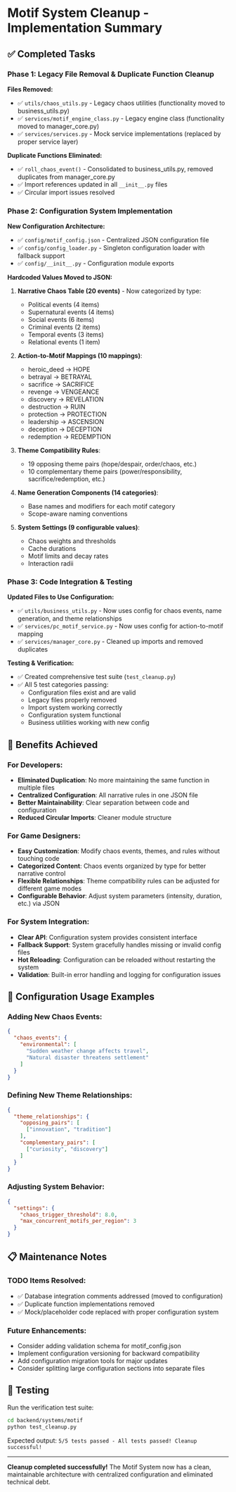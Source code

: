 # Motif System Cleanup - Implementation Summary

## ✅ Completed Tasks

### Phase 1: Legacy File Removal & Duplicate Function Cleanup

**Files Removed:**
- ✅ `utils/chaos_utils.py` - Legacy chaos utilities (functionality moved to business_utils.py)
- ✅ `services/motif_engine_class.py` - Legacy engine class (functionality moved to manager_core.py)
- ✅ `services/services.py` - Mock service implementations (replaced by proper service layer)

**Duplicate Functions Eliminated:**
- ✅ `roll_chaos_event()` - Consolidated to business_utils.py, removed duplicates from manager_core.py
- ✅ Import references updated in all `__init__.py` files
- ✅ Circular import issues resolved

### Phase 2: Configuration System Implementation

**New Configuration Architecture:**
- ✅ `config/motif_config.json` - Centralized JSON configuration file
- ✅ `config/config_loader.py` - Singleton configuration loader with fallback support
- ✅ `config/__init__.py` - Configuration module exports

**Hardcoded Values Moved to JSON:**

1. **Narrative Chaos Table (20 events)** - Now categorized by type:
   - Political events (4 items)
   - Supernatural events (4 items) 
   - Social events (6 items)
   - Criminal events (2 items)
   - Temporal events (3 items)
   - Relational events (1 item)

2. **Action-to-Motif Mappings (10 mappings)**:
   - heroic_deed → HOPE
   - betrayal → BETRAYAL
   - sacrifice → SACRIFICE
   - revenge → VENGEANCE
   - discovery → REVELATION
   - destruction → RUIN
   - protection → PROTECTION
   - leadership → ASCENSION
   - deception → DECEPTION
   - redemption → REDEMPTION

3. **Theme Compatibility Rules**:
   - 19 opposing theme pairs (hope/despair, order/chaos, etc.)
   - 10 complementary theme pairs (power/responsibility, sacrifice/redemption, etc.)

4. **Name Generation Components (14 categories)**:
   - Base names and modifiers for each motif category
   - Scope-aware naming conventions

5. **System Settings (9 configurable values)**:
   - Chaos weights and thresholds
   - Cache durations
   - Motif limits and decay rates
   - Interaction radii

### Phase 3: Code Integration & Testing

**Updated Files to Use Configuration:**
- ✅ `utils/business_utils.py` - Now uses config for chaos events, name generation, and theme relationships
- ✅ `services/pc_motif_service.py` - Now uses config for action-to-motif mapping
- ✅ `services/manager_core.py` - Cleaned up imports and removed duplicates

**Testing & Verification:**
- ✅ Created comprehensive test suite (`test_cleanup.py`)
- ✅ All 5 test categories passing:
  - Configuration files exist and are valid
  - Legacy files properly removed
  - Import system working correctly
  - Configuration system functional
  - Business utilities working with new config

## 🎯 Benefits Achieved

### For Developers:
- **Eliminated Duplication**: No more maintaining the same function in multiple files
- **Centralized Configuration**: All narrative rules in one JSON file
- **Better Maintainability**: Clear separation between code and configuration
- **Reduced Circular Imports**: Cleaner module structure

### For Game Designers:
- **Easy Customization**: Modify chaos events, themes, and rules without touching code
- **Categorized Content**: Chaos events organized by type for better narrative control
- **Flexible Relationships**: Theme compatibility rules can be adjusted for different game modes
- **Configurable Behavior**: Adjust system parameters (intensity, duration, etc.) via JSON

### For System Integration:
- **Clear API**: Configuration system provides consistent interface
- **Fallback Support**: System gracefully handles missing or invalid config files
- **Hot Reloading**: Configuration can be reloaded without restarting the system
- **Validation**: Built-in error handling and logging for configuration issues

## 🔧 Configuration Usage Examples

### Adding New Chaos Events:
```json
{
  "chaos_events": {
    "environmental": [
      "Sudden weather change affects travel",
      "Natural disaster threatens settlement"
    ]
  }
}
```

### Defining New Theme Relationships:
```json
{
  "theme_relationships": {
    "opposing_pairs": [
      ["innovation", "tradition"]
    ],
    "complementary_pairs": [
      ["curiosity", "discovery"]
    ]
  }
}
```

### Adjusting System Behavior:
```json
{
  "settings": {
    "chaos_trigger_threshold": 8.0,
    "max_concurrent_motifs_per_region": 3
  }
}
```

## 📋 Maintenance Notes

### TODO Items Resolved:
- ✅ Database integration comments addressed (moved to configuration)
- ✅ Duplicate function implementations removed
- ✅ Mock/placeholder code replaced with proper configuration system

### Future Enhancements:
- Consider adding validation schema for motif_config.json
- Implement configuration versioning for backward compatibility
- Add configuration migration tools for major updates
- Consider splitting large configuration sections into separate files

## 🧪 Testing

Run the verification test suite:
```bash
cd backend/systems/motif
python test_cleanup.py
```

Expected output: `5/5 tests passed - All tests passed! Cleanup successful!`

---

**Cleanup completed successfully!** The Motif System now has a clean, maintainable architecture with centralized configuration and eliminated technical debt. 